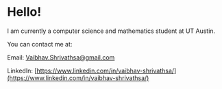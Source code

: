 

<!--
**Vaibhav-Shrivathsa/Vaibhav-Shrivathsa** is a ✨ _special_ ✨ repository because its `README.md` (this file) appears on your GitHub profile.

Here are some ideas to get you started:

- 🔭 I’m currently working on ...
- 🌱 I’m currently learning ...
- 👯 I’m looking to collaborate on ...
- 🤔 I’m looking for help with ...
- 💬 Ask me about ...
- 📫 How to reach me: ...
- 😄 Pronouns: ...
- ⚡ Fun fact: ...
-->
# Hello!
I am currently a computer science and mathematics student at UT Austin. 

You can contact me at:

Email: Vaibhav.Shrivathsa@gmail.com

LinkedIn: [https://www.linkedin.com/in/vaibhav-shrivathsa/](https://www.linkedin.com/in/vaibhav-shrivathsa/)
